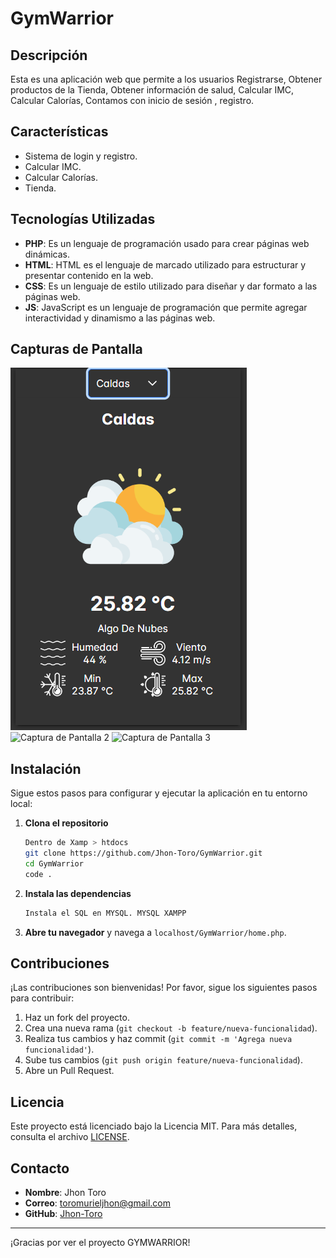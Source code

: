 # GymWarrior


## Descripción

Esta es una aplicación web que permite a los usuarios Registrarse, Obtener productos de la Tienda, Obtener información
de salud, Calcular IMC, Calcular Calorías, Contamos con inicio de sesión , registro.

## Características

- Sistema de login y registro.
- Calcular IMC.
- Calcular Calorías.
- Tienda.

## Tecnologías Utilizadas

- **PHP**: Es un lenguaje de programación usado para crear páginas web dinámicas.
- **HTML**: HTML es el lenguaje de marcado utilizado para estructurar y presentar contenido en la web.
- **CSS**: Es un lenguaje de estilo utilizado para diseñar y dar formato a las páginas web.
- **JS**: JavaScript es un lenguaje de programación que permite agregar interactividad y dinamismo a las páginas web.

## Capturas de Pantalla

![Captura de Pantalla 1](https://github.com/Jhon-Toro/clima-app/raw/main/Clima2.PNG)
![Captura de Pantalla 2](https://github.com/Jhon-Toro/clima-app/raw/main/Clima3.PNG)
![Captura de Pantalla 3](https://github.com/Jhon-Toro/clima-app/raw/main/clima.PNG)



## Instalación

Sigue estos pasos para configurar y ejecutar la aplicación en tu entorno local:

1. **Clona el repositorio**
    ```bash
    Dentro de Xamp > htdocs
    git clone https://github.com/Jhon-Toro/GymWarrior.git
    cd GymWarrior
    code .
    ```

2. **Instala las dependencias**
    ```bash
    Instala el SQL en MYSQL. MYSQL XAMPP
    ```

3. **Abre tu navegador** y navega a `localhost/GymWarrior/home.php`.

## Contribuciones

¡Las contribuciones son bienvenidas! Por favor, sigue los siguientes pasos para contribuir:

1. Haz un fork del proyecto.
2. Crea una nueva rama (`git checkout -b feature/nueva-funcionalidad`).
3. Realiza tus cambios y haz commit (`git commit -m 'Agrega nueva funcionalidad'`).
4. Sube tus cambios (`git push origin feature/nueva-funcionalidad`).
5. Abre un Pull Request.

## Licencia

Este proyecto está licenciado bajo la Licencia MIT. Para más detalles, consulta el archivo [LICENSE](LICENSE).

## Contacto

- **Nombre**: Jhon Toro
- **Correo**: toromurieljhon@gmail.com
- **GitHub**: [Jhon-Toro](https://github.com/Jhon-Toro)

---

¡Gracias por ver el proyecto GYMWARRIOR!
